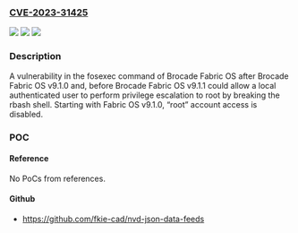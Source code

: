 ### [CVE-2023-31425](https://cve.mitre.org/cgi-bin/cvename.cgi?name=CVE-2023-31425)
![](https://img.shields.io/static/v1?label=Product&message=Fabric%20OS&color=blue)
![](https://img.shields.io/static/v1?label=Version&message=after%20Brocade%20Fabric%20OS%20v9.1.0%20and%2C%20before%20Brocade%20Fabric%20OS%20v9.1.1%20&color=brightgreen)
![](https://img.shields.io/static/v1?label=Vulnerability&message=Privilege%20escalation&color=brightgreen)

### Description

A vulnerability in the fosexec command of Brocade Fabric OS after Brocade Fabric OS v9.1.0 and, before Brocade Fabric OS v9.1.1 could allow a local authenticated user to perform privilege escalation to root by breaking the rbash shell. Starting with Fabric OS v9.1.0, “root” account access is disabled.

### POC

#### Reference
No PoCs from references.

#### Github
- https://github.com/fkie-cad/nvd-json-data-feeds

